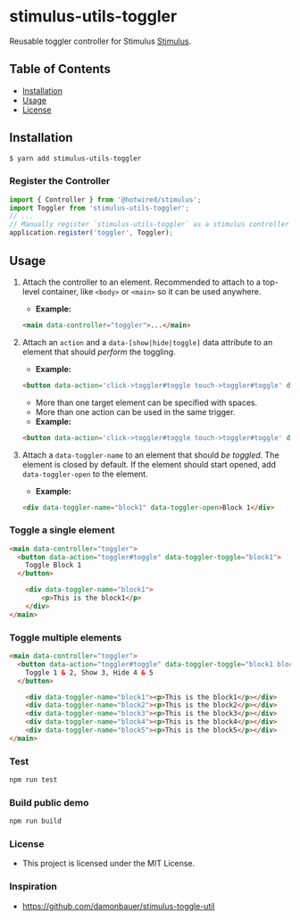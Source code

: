 # stimulus-utils-toggler

Reusable toggler controller for Stimulus [Stimulus](https://stimulusjs.org/).
## Table of Contents

- [Installation](#installation)
- [Usage](#usage)
- [License](#license)

## Installation

```sh
$ yarn add stimulus-utils-toggler
```

### Register the Controller

```js
import { Controller } from '@hotwired/stimulus';
import Toggler from 'stimulus-utils-toggler';
// ...
// Manually register `stimulus-utils-toggler` as a stimulus controller
application.register('toggler', Toggler);
```

## Usage

1. Attach the controller to an element. Recommended to attach to a top-level container, like `<body>` or `<main>` so it can be used anywhere.
    * **Example:**
    ```html
    <main data-controller="toggler">...</main>
    ```
2. Attach an `action` and a `data-[show|hide|toggle]` data attribute to an element that should _perform_ the toggling.
    * **Example:**
    ```html
    <button data-action='click->toggler#toggle touch->toggler#toggle' data-toggler-toggle="block1">Toggle</button>
    ```
    * More than one target element can be specified with spaces.
    * More than one action can be used in the same trigger.
    * **Example:**
    ```html
    <button data-action='click->toggler#toggle touch->toggler#toggle' data-toggler-toggle="block1 block2" data-toggler-show="block3" data-toggler-hide="block4 block5">Toggle 1 & 2, Show 3, Hide 4 & 5</button>
    ```

3. Attach a `data-toggler-name` to an element that should _be toggled_. The element is closed by default. If the element should start opened, add `data-toggler-open` to the element.
    * **Example:**
    ```html
    <div data-toggler-name="block1" data-toggler-open>Block 1</div>
    ```

### Toggle a single element

```html
<main data-controller="toggler">
  <button data-action="toggler#toggle" data-toggler-toggle="block1">
    Toggle Block 1
  </button>

    <div data-toggler-name="block1">
        <p>This is the block1</p>
    </div>
</main>
```

### Toggle multiple elements

```html
<main data-controller="toggler">
  <button data-action="toggler#toggle" data-toggler-toggle="block1 block2" data-toggler-show="block3"  data-toggler-hide="block4 block5">
    Toggle 1 & 2, Show 3, Hide 4 & 5
  </button>

    <div data-toggler-name="block1"><p>This is the block1</p></div>
    <div data-toggler-name="block2"><p>This is the block2</p></div>
    <div data-toggler-name="block3"><p>This is the block3</p></div>
    <div data-toggler-name="block4"><p>This is the block4</p></div>
    <div data-toggler-name="block5"><p>This is the block5</p></div>
</main>
```

### Test

```bash
npm run test
```

### Build public demo

```bash
npm run build
```


### License

- This project is licensed under the MIT License.

### Inspiration

- https://github.com/damonbauer/stimulus-toggle-util

